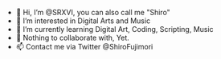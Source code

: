 - 👋 Hi, I’m @SRXVI, you can also call me "Shiro"
- 👀 I’m interested in Digital Arts and Music
- 🌱 I’m currently learning Digital Art, Coding, Scripting, Music
- 💞️ Nothing to collaborate with, Yet.
- 📫 Contact me via Twitter @ShiroFujimori
